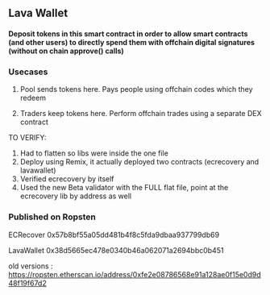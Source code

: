 
 ## Lava Wallet

 #### Deposit tokens in this smart contract in order to allow smart contracts (and other users) to directly spend them with offchain digital signatures (without on chain approve() calls)

### Usecases

1. Pool sends tokens here.  Pays people using offchain codes which they redeem

2. Traders keep tokens here.  Perform offchain trades using a separate DEX contract



TO VERIFY:
1. Had to flatten so libs were inside the one file  
2. Deploy using Remix, it actually deployed two contracts (ecrecovery and lavawallet)
3. Verified ecrecovery by itself
4. Used the new Beta validator with the FULL flat file, point at the ecrecovery lib by address as well



### Published on Ropsten
ECRecover
0x57b8bf55a05dd481b4f8c5fda9dbaa937799db69

LavaWallet
0x38d5665ec478e0340b46a062071a2694bbc0b451



old versions :
https://ropsten.etherscan.io/address/0xfe2e08786568e91a128ae0f15e0d9d48f19f67d2
